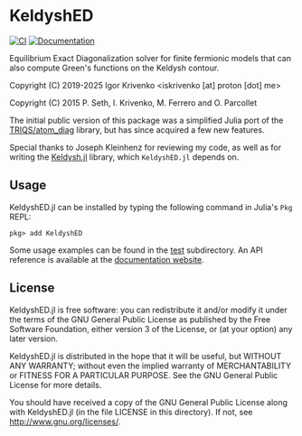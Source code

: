 KeldyshED
=========

[![CI](https://github.com/krivenko/KeldyshED.jl/actions/workflows/CI.yml/badge.svg)](
https://github.com/krivenko/KeldyshED.jl/actions/workflows/CI.yml)
[![Documentation](https://img.shields.io/badge/docs-GitHub%20Pages-red)](
https://krivenko.github.io/KeldyshED.jl)

Equilibrium Exact Diagonalization solver for finite fermionic models that can
also compute Green's functions on the Keldysh contour.

Copyright (C) 2019-2025 Igor Krivenko <iskrivenko [at] proton [dot] me>

Copyright (C) 2015 P. Seth, I. Krivenko, M. Ferrero and O. Parcollet

The initial public version of this package was a simplified Julia port of
the [TRIQS/atom_diag](https://triqs.github.io/triqs/latest/documentation/manual/triqs/atom_diag/contents.html)
library, but has since acquired a few new features.

Special thanks to Joseph Kleinhenz for reviewing my code, as well as for writing
the [Keldysh.jl](https://github.com/kleinhenz/Keldysh.jl) library, which `KeldyshED.jl`
depends on.

Usage
-----

KeldyshED.jl can be installed by typing the following command in Julia's `Pkg` REPL:

    pkg> add KeldyshED

Some usage examples can be found in the [test](test) subdirectory.
An API reference is available at the [documentation website](
https://krivenko.github.io/KeldyshED.jl).

License
-------

KeldyshED.jl is free software: you can redistribute it and/or modify it under the
terms of the GNU General Public License as published by the Free Software
Foundation, either version 3 of the License, or (at your option) any later
version.

KeldyshED.jl is distributed in the hope that it will be useful, but WITHOUT ANY
WARRANTY; without even the implied warranty of MERCHANTABILITY or FITNESS FOR A
PARTICULAR PURPOSE. See the GNU General Public License for more details.

You should have received a copy of the GNU General Public License along with
KeldyshED.jl (in the file LICENSE in this directory). If not, see
<http://www.gnu.org/licenses/>.
